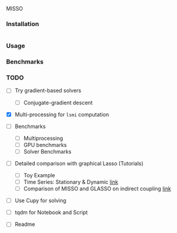 MISSO


### Installation
```

```

### Usage

### Benchmarks


### TODO
- [ ] Try gradient-based solvers 
    - [ ] Conjugate-gradient descent
- [x] Multi-processing for `lsmi` computation
- [ ] Benchmarks
    - [ ] Multiprocessing
    - [ ] GPU benchmarks
    - [ ] Solver Benchmarks
- [ ] Detailed comparison with graphical Lasso (Tutorials)
    - [ ] Toy Example
    - [ ] Time Series: Stationary & Dynamic [link](https://watermark.silverchair.com/bhs352.pdf)
    - [ ] Comparison of MISSO and GLASSO on indirect coupling [link](https://watermark.silverchair.com/btr638.pdf)
- [ ] Use Cupy for solving 
- [ ] tqdm for Notebook and Script
- [ ] Readme

